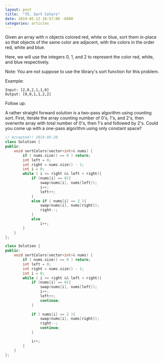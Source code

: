 ```yaml
---
layout: post
title:  "75. Sort Colors"
date: 2019-05-12 16:57:00 -0400
categories: articles
---
```

Given an array with n objects colored red, white or blue, sort them in-place so that objects of the same color are adjacent, with the colors in the order red, white and blue.

Here, we will use the integers 0, 1, and 2 to represent the color red, white, and blue respectively.

Note: You are not suppose to use the library's sort function for this problem.

Example:
```
Input: [2,0,2,1,1,0]
Output: [0,0,1,1,2,2]
```
Follow up:

A rather straight forward solution is a two-pass algorithm using counting sort.
First, iterate the array counting number of 0's, 1's, and 2's, then overwrite array with total number of 0's, then 1's and followed by 2's.
Could you come up with a one-pass algorithm using only constant space?
```c++
// Accepted!! 2019-05-20
class Solution {
public:
    void sortColors(vector<int>& nums) {
        if ( nums.size() == 0 ) return;
        int left = 0; 
        int right = nums.size() - 1;
        int i = 0;
        while ( i <= right && left < right){
            if (nums[i] == 0){ 
                swap(nums[i], nums[left]);
                i++;
                left++;
            }
            else if ( nums[i] == 2 ){
                swap(nums[i], nums[right]);
                right--;
            }
            else
                i++;
        }
    }
};
```
```c++
class Solution {
public:
    void sortColors(vector<int>& nums) {
        if ( nums.size() == 0 ) return;
        int left = 0; 
        int right = nums.size() - 1;
        int i = 0;
        while ( i <= right && left < right){
            if (nums[i] == 0){ 
                swap(nums[i], nums[left]);
                i++;
                left++;
                continue;
            }
            
            if ( nums[i] == 2 ){
                swap(nums[i], nums[right]);
                right--;
                continue;
            }

            i++;
        }
    }
};
```